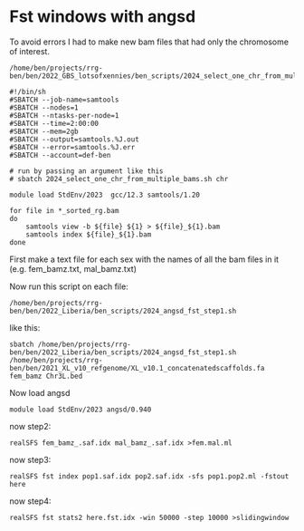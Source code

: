 # Fst windows with angsd

To avoid errors I had to make new bam files that had only the chromosome of interest.

```
/home/ben/projects/rrg-ben/ben/2022_GBS_lotsofxennies/ben_scripts/2024_select_one_chr_from_multiple_bams.sh
```

```
#!/bin/sh
#SBATCH --job-name=samtools
#SBATCH --nodes=1
#SBATCH --ntasks-per-node=1
#SBATCH --time=2:00:00
#SBATCH --mem=2gb
#SBATCH --output=samtools.%J.out
#SBATCH --error=samtools.%J.err
#SBATCH --account=def-ben

# run by passing an argument like this
# sbatch 2024_select_one_chr_from_multiple_bams.sh chr

module load StdEnv/2023  gcc/12.3 samtools/1.20

for file in *_sorted_rg.bam
do
    samtools view -b ${file} ${1} > ${file}_${1}.bam
    samtools index ${file}_${1}.bam
done
```

First make a text file for each sex with the names of all the bam files in it (e.g. fem_bamz.txt, mal_bamz.txt)

Now run this script on each file:
```
/home/ben/projects/rrg-ben/ben/2022_Liberia/ben_scripts/2024_angsd_fst_step1.sh
```
like this:
```
sbatch /home/ben/projects/rrg-ben/ben/2022_Liberia/ben_scripts/2024_angsd_fst_step1.sh /home/ben/projects/rrg-ben/ben/2021_XL_v10_refgenome/XL_v10.1_concatenatedscaffolds.fa fem_bamz Chr3L.bed
```
Now load angsd
```
module load StdEnv/2023 angsd/0.940
```
now step2:
```
realSFS fem_bamz_.saf.idx mal_bamz_.saf.idx >fem.mal.ml
```
now step3:
```
realSFS fst index pop1.saf.idx pop2.saf.idx -sfs pop1.pop2.ml -fstout here
```
now step4:
```
realSFS fst stats2 here.fst.idx -win 50000 -step 10000 >slidingwindow
```

